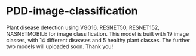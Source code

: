 # PDD-image-classification
Plant disease detection using VGG16, RESNET50, RESNET152, NASNETMOBILE for image classification.
This model is built with 19 image classes, with 14 different diseases and 5 healthy plant classes.
The further two models will uploaded soon.
Thank you!
